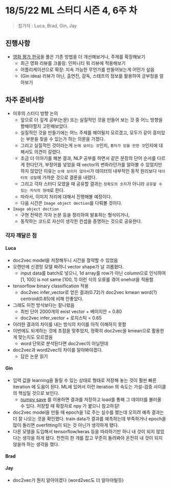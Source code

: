 # 18/5/22 ML 스터디 시즌 4, 6주 차

> 참가자 : Luca, Brad, Gin, Jay

## 진행사항

* [영화 평가 한국](https://github.com/e9t/nsmc/)을 풀은 기존 방법을 더 개선해보거나, 주제를 확장해보기
  * 최근 영화 리뷰를 크롤링: 인피니티 워 리뷰에 적용해보기
  * 어플리케이션으로 확장: 지속 가능한 무언가를 만들어보는게 어떤가 싶음
  * (Gin idea) 리뷰가 아닌, 출연진, 감독, 스태프의 정보를 활용하여 긍부정을 알아보기

## 차주 준비사항

* 이후의 스터디 방향 논의
  * 앞으로 더 깊게 공부(논문) 또는 실질적인 것을 만들어 보는 것 중 어느 방향을 향해야할지 고민해보았다.
  * 실질적인 것을 만들기에는 어느 주제를 해야될지 모르겠고, 모두가 같이 흥미있는 부분을 찾을 수 있는가 하는 의문을 가졌다.
  * 그리고 실질적인 것이라는게 `눈에 보이는 것`인지, `흥미가 있을 만한 것`인지에 대해서도 의견이 갈렸다.
  * 조금 더 이야기를 해본 결과, NLP 공부를 하면서 같은 문장의 단어 순서를 다르게 한다던가, 부정어를 넣었을 때 vector의 변화라던가를 알아볼 수 있었지만 하지 않았던 이유는 `눈에 보이지 않아서`가 데이터의 내부적인 동작 원리보다 `데이터의 성질`에 가까운 것으로 결론을 내렸다.
  * 그리고 각자 스터디 모였을 때 공유할 결과는 `정확도의 숫자`가 아니라 `공유할 수 있는 지식의 형태`로 한다.
  * 따라서, 이미지 처리에 대해서 진행해볼 예정이다.
  * 다음 시간은 `Image object dection`를 다뤄볼 것이다.
* `Image object dection`
  * 구현 전략은 각자 논문 등을 정리하여 발표하는 형식이거나,
  * 동작하는 코드로 자신이 생각한 컨셉을 증명하는 것으로 공유한다.

### 각자 깨달은 점

#### Luca

* doc2vec model을 저장해두니 시간을 절약할 수 있었음
* 오랜만에 신경망 모델 짜려니 vector shape가 날 괴롭혔다.
  * input data를 batch로 넣으니, 1d array를 row가 아닌 column으로 인식하여 [1, 100] is not same [100, 1] 이런 식의 오류를 겪어 onehot을 적용함
* tensorflow binary classification 적용
  * doc2vec infer_vector로 얻은 결과(0.72)가 doc2vec kmean word(?) centroid(0.85)에 비해 안좋았다.
* 그래도 이전 방식보다는 잘나왔음
  * 최빈 단어 2000개의 exist vector + 베이지안 = 0.80
  * doc2vec infer_vector + 로지스틱 = 0.65
* 이러한 결과의 차이를 내는 방식의 차이를 아직 이해하지 못함
* 이번에도 되게하는 것에 초점을 맞추었지, 정확히 doc2vec을 kmean으로 활용한게 맞는지도 모르겠음
  * word 단위로 분석된다면 doc2vec이 아닐텐데
* doc2vec과 word2vec의 차이를 알아봐야겠다.
  * 답은 논문 읽기

#### Gin

* 입력 값을 learning을 돌릴 수 있는 상태로 형태로 저장해 놓는 것이 훨씬 빠른 iteration 에 도움이 된다. ML에 있어서 이런 iteration 의 속도는 가설-검증 사이클의 핵심일 것으로 보인다.
  * [numpy save](https://docs.scipy.org/doc/numpy/reference/generated/numpy.save.html) 를 이용하면 결과를 저장하고 load를 통해 그 데이터를 불러올 수 있다. 저장할 때 확장자로 npy 가 붙으니 참고하길!
* doc2vec model을 만들 때 epoch을 1로 주는 실수를 했는데 오히려 예측 결과는 더 잘 나오는 것을 확인했다. train data가 결과를 예측하는데 부족하거나 epoch을 많이 돌리면 overfitting이 되는 것 아닌가 생각하게 됐다.
* 다른 모델을 도입해서 tensorflow/keras 등을 따라하기만 하니 내 것이 되지 않았다는 생각을 하게 됐다. 천천히 한 개를 잡고 꾸준히 돌려봐야 온전히 내 것이 되지 않을까 하는 생각을 했다.


#### Brad

#### Jay
* doc2vec가 뭔지 알아야겠다 (word2vec도 더 알아야될듯)
